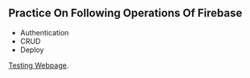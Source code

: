 ## Practice On Following Operations Of Firebase  
- Authentication  
- CRUD  
- Deploy 
  
[Testing Webpage](https://fir-practice-chat-app-6c9b5.web.app/).
